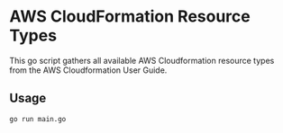 # AWS CloudFormation Resource Types

This go script gathers all available AWS Cloudformation resource types from the AWS Cloudformation User Guide.

## Usage

```shell
go run main.go
```
